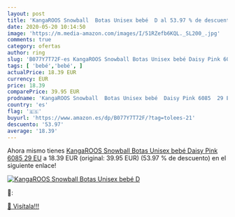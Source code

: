 ```yaml
---
layout: post
title: 'KangaROOS Snowball  Botas Unisex bebé  D al 53.97 % de descuento'
date: 2020-05-20 10:14:50
image: 'https://m.media-amazon.com/images/I/51RZefb6KQL._SL200_.jpg'
comments: true
category: ofertas
author: ring
slug: 'B077Y7T72F-es KangaROOS Snowball Botas Unisex bebé Daisy Pink 6085 29 EU'
tags: [ 'bebé','bebé', ]
actualPrice: 18.39 EUR
currency: EUR
price: 18.39
comparePrice: 39.95 EUR
prodname: 'KangaROOS Snowball  Botas Unisex bebé  Daisy Pink 6085  29 EU'
country: 'es'
flag: '🇪🇸'
buyurl: 'https://www.amazon.es/dp/B077Y7T72F/?tag=tolees-21'
descuento: '53.97'
average: '18.39'
---
```


Ahora mismo tienes [KangaROOS Snowball  Botas Unisex bebé  Daisy Pink 6085  29 EU](https://www.amazon.es/dp/B077Y7T72F/?tag=tolees-21) a 18.39 EUR (original: 39.95 EUR) (53.97 %  de descuento) en el siguiente enlace!

[![KangaROOS Snowball  Botas Unisex bebé  D](https://m.media-amazon.com/images/I/51RZefb6KQL._SL200_.jpg)](https://www.amazon.es/dp/B077Y7T72F/?tag=tolees-21)

🔎:


[🛒 Visítala!!!](https://www.amazon.es/dp/B077Y7T72F/?tag=tolees-21)
